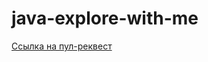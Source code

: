 # java-explore-with-me
[Ссылка на пул-реквест](https://github.com/MrGriv/java-explore-with-me/pull/3)
